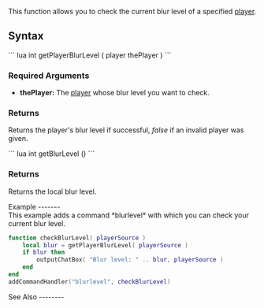 This function allows you to check the current blur level of a specified [player](/docs/player.md "wikilink").

Syntax
------

<section name="Server" class="server" show="true">
``` lua
int getPlayerBlurLevel ( player thePlayer )
```

### Required Arguments

-   **thePlayer:** The [player](/docs/player.md "wikilink") whose blur level you want to check.

### Returns

Returns the player's blur level if successful, *false* if an invalid player was given.

</section>
<section name="Client" class="client" show="true">
``` lua
int getBlurLevel ()
```

### Returns

Returns the local blur level.

</section>
Example
-------

<section name="Server" class="server" show="true">
This example adds a command *blurlevel* with which you can check your current blur level.

``` lua
function checkBlurLevel( playerSource )
    local blur = getPlayerBlurLevel( playerSource )
    if blur then
        outputChatBox( "Blur level: " .. blur, playerSource )
    end
end
addCommandHandler("blurlevel", checkBlurLevel)
```

</section>
See Also
--------
